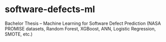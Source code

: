 # software-defects-ml
Bachelor Thesis – Machine Learning for Software Defect Prediction (NASA PROMISE datasets, Random Forest, XGBoost, ANN, Logistic Regression, SMOTE, etc.)
